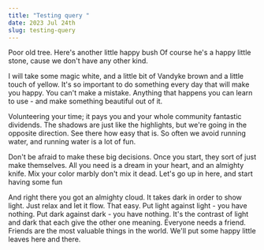 ```yaml
---
title: "Testing query "
date: 2023 Jul 24th
slug: testing-query
---
```


Poor old tree. Here's another little happy bush Of course he's a happy little stone, cause we don't have any other kind.

I will take some magic white, and a little bit of Vandyke brown and a little touch of yellow. It's so important to do something every day that will make you happy. You can't make a mistake. Anything that happens you can learn to use - and make something beautiful out of it.

Volunteering your time; it pays you and your whole community fantastic dividends. The shadows are just like the highlights, but we're going in the opposite direction. See there how easy that is. So often we avoid running water, and running water is a lot of fun.

Don't be afraid to make these big decisions. Once you start, they sort of just make themselves. All you need is a dream in your heart, and an almighty knife. Mix your color marbly don't mix it dead. Let's go up in here, and start having some fun

And right there you got an almighty cloud. It takes dark in order to show light. Just relax and let it flow. That easy. Put light against light - you have nothing. Put dark against dark - you have nothing. It's the contrast of light and dark that each give the other one meaning. Everyone needs a friend. Friends are the most valuable things in the world. We'll put some happy little leaves here and there.

